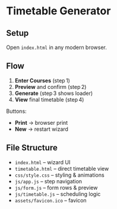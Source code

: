 # Timetable Generator

## Setup
Open `index.html` in any modern browser.

## Flow
1. **Enter Courses** (step 1)  
2. **Preview** and confirm (step 2)  
3. **Generate** (step 3 shows loader)  
4. **View** final timetable (step 4)  

Buttons:
- **Print** → browser print  
- **New** → restart wizard  

## File Structure
- `index.html` – wizard UI  
- `timetable.html` – direct timetable view  
- `css/style.css` – styling & animations  
- `js/app.js` – step navigation  
- `js/form.js` – form rows & preview  
- `js/timetable.js` – scheduling logic  
- `assets/favicon.ico` – favicon  
